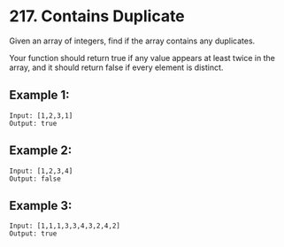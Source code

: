 # 217. Contains Duplicate

Given an array of integers, find if the array contains any duplicates.

Your function should return true if any value appears at least twice in the array, and it should return false if every element is distinct.

## Example 1:

```
Input: [1,2,3,1]
Output: true
```

## Example 2:

```
Input: [1,2,3,4]
Output: false
```

## Example 3:

```
Input: [1,1,1,3,3,4,3,2,4,2]
Output: true
```
